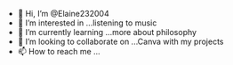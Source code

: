 - 👋 Hi, I’m @Elaine232004
- 👀 I’m interested in ...listening to music
- 🌱 I’m currently learning ...more about philosophy 
- 💞️ I’m looking to collaborate on ...Canva with my projects
- 📫 How to reach me ...

<!---
Elaine232004/Elaine232004 is a ✨ special ✨ repository because its `README.md` (this file) appears on your GitHub profile.
You can click the Preview link to take a look at your changes.
--->
